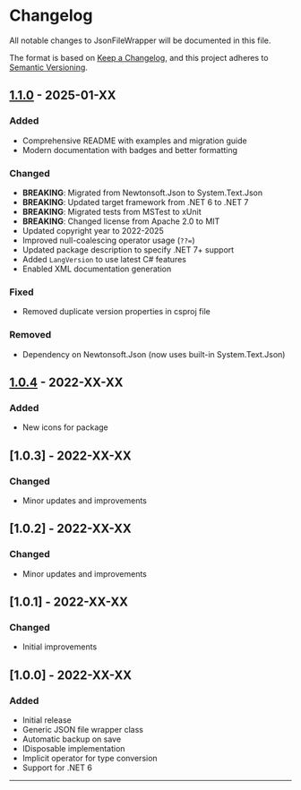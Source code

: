 ﻿# Changelog

All notable changes to JsonFileWrapper will be documented in this file.

The format is based on [Keep a Changelog](https://keepachangelog.com/en/1.0.0/),
and this project adheres to [Semantic Versioning](https://semver.org/spec/v2.0.0.html).

## [1.1.0] - 2025-01-XX

### Added
- Comprehensive README with examples and migration guide
- Modern documentation with badges and better formatting

### Changed
- **BREAKING**: Migrated from Newtonsoft.Json to System.Text.Json
- **BREAKING**: Updated target framework from .NET 6 to .NET 7
- **BREAKING**: Migrated tests from MSTest to xUnit
- **BREAKING**: Changed license from Apache 2.0 to MIT
- Updated copyright year to 2022-2025
- Improved null-coalescing operator usage (`??=`)
- Updated package description to specify .NET 7+ support
- Added `LangVersion` to use latest C# features
- Enabled XML documentation generation

### Fixed
- Removed duplicate version properties in csproj file

### Removed
- Dependency on Newtonsoft.Json (now uses built-in System.Text.Json)

## [1.0.4] - 2022-XX-XX

### Added
- New icons for package

## [1.0.3] - 2022-XX-XX

### Changed
- Minor updates and improvements

## [1.0.2] - 2022-XX-XX

### Changed
- Minor updates and improvements

## [1.0.1] - 2022-XX-XX

### Changed
- Initial improvements

## [1.0.0] - 2022-XX-XX

### Added
- Initial release
- Generic JSON file wrapper class
- Automatic backup on save
- IDisposable implementation
- Implicit operator for type conversion
- Support for .NET 6

---

[1.1.0]: https://github.com/MarcusMedinaPro/JsonFileWrapper/compare/v1.0.4...v1.1.0
[1.0.4]: https://github.com/MarcusMedinaPro/JsonFileWrapper/releases/tag/v1.0.4
